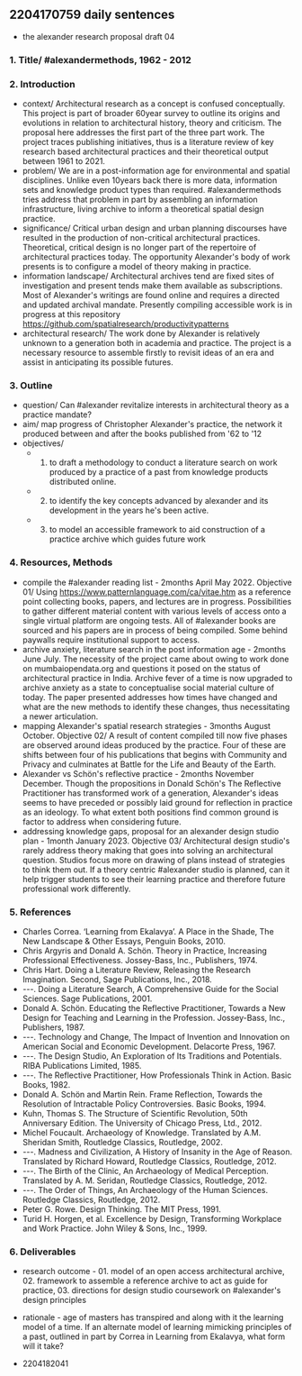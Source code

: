 ## 2204170759 daily sentences

* the alexander research proposal draft 04
### 1.	Title/ #alexandermethods, 1962 - 2012

### 2.	Introduction
* context/ Architectural research as a concept is confused conceptually. This project is part of broader 60year survey to outline its origins and evolutions in relation to architectural history, theory and criticism. The proposal here addresses the first part of the three part work. The project traces publishing initiatives, thus is a literature review of key research based architectural practices and their theoretical output between 1961 to 2021. 
* problem/ We are in a post-information age for environmental and spatial disciplines. Unlike even 10years back there is more data, information sets and knowledge product types than required. #alexandermethods tries address that problem in part by assembling an information infrastructure, living archive to inform a theoretical spatial design practice.
* significance/ Critical urban design and urban planning discourses have resulted in the production of non-critical architectural practices. Theoretical, critical design is no longer part of the repertoire of architectural practices today. The opportunity Alexander's body of work presents is to configure a model of theory making in practice.  
* information landscape/ Architectural archives tend are fixed sites of investigation and present tends make them available as subscriptions. Most of Alexander's writings are found online and requires a directed and updated archival mandate. Presently compiling accessible work is in progress at this repository https://github.com/spatialresearch/productivitypatterns   
* architectural research/ The work done by Alexander is relatively unknown to a generation both in academia and practice. The project is a necessary resource to assemble firstly to revisit ideas of an era and assist in anticipating its possible futures.

### 3.	Outline
* question/ Can #alexander revitalize interests in architectural theory as a practice mandate?
* aim/ map progress of Christopher Alexander's practice, the network it produced between and after the books published from '62 to '12
* objectives/ 
  * 01. to draft a methodology to conduct a literature search on work produced by a practice of a past from knowledge products distributed online.         
  * 02. to identify the key concepts advanced by alexander and its development in the years he's been active. 
  * 03. to model an accessible framework to aid construction of a practice archive which guides future work   

### 4.	Resources, Methods
* compile the #alexander reading list - 2months April May 2022. Objective 01/ Using https://www.patternlanguage.com/ca/vitae.htm as a reference point collecting books, papers, and lectures are in progress. Possibilities to gather different material content with various levels of access onto a single virtual platform are ongoing tests. All of #alexander books are sourced and his papers are in process of being compiled. Some behind paywalls require institutional support to access. 
* archive anxiety, literature search in the post information age - 2months June July. The necessity of the project came about owing to work done on mumbaiopendata.org and questions it posed on the status of architectural practice in India. Archive fever of a time is now upgraded to archive anxiety as a state to conceptualise social material culture of today. The paper presented addresses how times have changed and what are the new methods to identify these changes, thus necessitating a newer articulation. 
* mapping Alexander's spatial research strategies - 3months August October. Objective 02/ A result of content compiled till now five phases are observed around ideas produced by the practice. Four of these are shifts between four of his publications that begins with Community and Privacy and culminates at Battle for the Life and Beauty of the Earth.
* Alexander vs Schön's reflective practice - 2months November December. Though the propositions in Donald Schön's The Reflective Practitioner has transformed work of a generation, Alexander's ideas seems to have preceded or possibly laid ground for reflection in practice as an ideology. To what extent both positions find common ground is factor to address when considering future.
* addressing knowledge gaps, proposal for an alexander design studio plan - 1month January 2023. Objective 03/ Architectural design studio's rarely address theory making that goes into solving an architectural question. Studios focus more on drawing of plans instead of strategies to think them out. If a theory centric #alexander studio is planned, can it help trigger students to see their learning practice and therefore future professional work differently.

### 5.	References
* Charles Correa. ‘Learning from Ekalavya’. A Place in the Shade, The New Landscape & Other Essays, Penguin Books, 2010.
* Chris Argyris and Donald A. Schön. Theory in Practice, Increasing Professional Effectiveness. Jossey-Bass, Inc., Publishers, 1974.
* Chris Hart. Doing a Literature Review, Releasing the Research Imagination. Second, Sage Publications, Inc., 2018.
* ---. Doing a Literature Search, A Comprehensive Guide for the Social Sciences. Sage Publications, 2001.
* Donald A. Schön. Educating the Reflective Practitioner, Towards a New Design for Teaching and Learning in the Profession. Jossey-Bass, Inc., Publishers, 1987.
* ---. Technology and Change, The Impact of Invention and Innovation on American Social and Economic Development. Delacorte Press, 1967.
* ---. The Design Studio, An Exploration of Its Traditions and Potentials. RIBA Publications Limited, 1985.
* ---. The Reflective Practitioner, How Professionals Think in Action. Basic Books, 1982.
* Donald A. Schön and Martin Rein. Frame Reflection, Towards the Resolution of Intractable Policy Controversies. Basic Books, 1994.
* Kuhn, Thomas S. The Structure of Scientific Revolution, 50th Anniversary Edition. The University of Chicago Press, Ltd., 2012.
* Michel Foucault. Archaeology of Knowledge. Translated by A.M. Sheridan Smith, Routledge Classics, Routledge, 2002.
* ---. Madness and Civilization, A History of Insanity in the Age of Reason. Translated by Richard Howard, Routledge Classics, Routledge, 2012.
* ---. The Birth of the Clinic, An Archaeology of Medical Perception. Translated by A. M. Seridan, Routledge Classics, Routledge, 2012.
* ---. The Order of Things, An Archaeology of the Human Sciences. Routledge Classics, Routledge, 2012.
* Peter G. Rowe. Design Thinking. The MIT Press, 1991.
* Turid H. Horgen, et al. Excellence by Design, Transforming Workplace and Work Practice. John Wiley & Sons, Inc., 1999.

### 6.	Deliverables
* research outcome - 01. model of an open access architectural archive, 02. framework to assemble a reference archive to act as guide for practice, 03. directions for design studio coursework on #alexander's design principles
* rationale - age of masters has transpired and along with it the learning model of a time. If an alternate model of learning mimicking principles of a past, outlined in part by Correa in Learning from Ekalavya, what form will it take? 

* 2204182041
